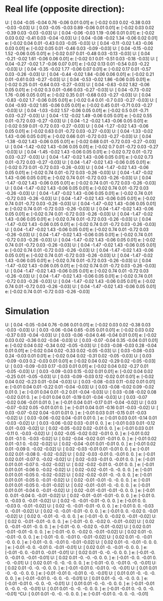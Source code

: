 # Real life (opposite direction):
U: [ 0.04 -0.05 -0.04  0.76 -0.06  0.01  0.01]
e: [-0.02  0.03  0.02 -0.38  0.03 -0.03 -0.03]
U: [ 0.03 -0.05 -0.03  0.89 -0.06  0.01  0.01]
e: [-0.02  0.03  0.02 -0.39  0.03 -0.03 -0.03]
U: [ 0.04 -0.06 -0.03  1.19 -0.06  0.01  0.01]
e: [-0.02  0.03  0.02 -0.41  0.03 -0.04 -0.03]
U: [ 0.04 -0.08 -0.02  1.34 -0.06  0.02  0.01]
e: [-0.02  0.04  0.01 -0.43  0.03 -0.05 -0.03]
U: [ 0.04 -0.11 -0.02  1.43 -0.06  0.03  0.01]
e: [-0.02  0.05  0.01 -0.46  0.03 -0.09 -0.03]
U: [ 0.04 -0.15 -0.02  1.52 -0.06  0.05  0.01]
e: [-0.02  0.07  0.01 -0.48  0.03 -0.13 -0.03]
U: [ 0.04 -0.21 -0.02  1.61 -0.06  0.06  0.01]
e: [-0.02  0.1   0.01 -0.51  0.03 -0.18 -0.03]
U: [ 0.04 -0.27 -0.02  1.7  -0.06  0.07  0.01]
e: [-0.02  0.13  0.01 -0.54  0.03 -0.22 -0.03]
U: [ 0.04 -0.35 -0.02  1.77 -0.06  0.07  0.01]
e: [-0.02  0.17  0.01 -0.57  0.03 -0.26 -0.03]
U: [ 0.04 -0.44 -0.02  1.84 -0.06  0.06  0.01]
e: [-0.02  0.21  0.01 -0.61  0.03 -0.27 -0.03]
U: [ 0.04 -0.53 -0.02  1.86 -0.06  0.05  0.01]
e: [-0.02  0.25  0.01 -0.64  0.03 -0.27 -0.03]
U: [ 0.04 -0.63 -0.02  1.82 -0.06  0.05  0.01]
e: [-0.02  0.3   0.01 -0.66  0.03 -0.27 -0.03]
U: [ 0.04 -0.73 -0.02  1.76 -0.06  0.05  0.01]
e: [-0.02  0.35  0.01 -0.68  0.03 -0.27 -0.03]
U: [ 0.04 -0.83 -0.02  1.7  -0.06  0.05  0.01]
e: [-0.02  0.4   0.01 -0.7   0.03 -0.27 -0.03]
U: [ 0.04 -0.93 -0.02  1.65 -0.06  0.05  0.01]
e: [-0.02  0.45  0.01 -0.71  0.03 -0.27 -0.03]
U: [ 0.04 -1.03 -0.02  1.57 -0.06  0.05  0.01]
e: [-0.02  0.5   0.01 -0.71  0.03 -0.27 -0.03]
U: [ 0.04 -1.12 -0.02  1.49 -0.06  0.05  0.01]
e: [-0.02  0.55  0.01 -0.72  0.03 -0.27 -0.03]
U: [ 0.04 -1.2  -0.02  1.43 -0.06  0.05  0.01]
e: [-0.02  0.59  0.01 -0.72  0.03 -0.27 -0.03]
U: [ 0.04 -1.27 -0.02  1.43 -0.06  0.05  0.01]
e: [-0.02  0.63  0.01 -0.72  0.03 -0.27 -0.03]
U: [ 0.04 -1.33 -0.02  1.43 -0.06  0.05  0.01]
e: [-0.02  0.66  0.01 -0.72  0.03 -0.27 -0.03]
U: [ 0.04 -1.38 -0.02  1.43 -0.06  0.05  0.01]
e: [-0.02  0.68  0.01 -0.72  0.03 -0.27 -0.03]
U: [ 0.04 -1.42 -0.02  1.43 -0.06  0.05  0.01]
e: [-0.02  0.7   0.01 -0.72  0.03 -0.27 -0.03]
U: [ 0.04 -1.45 -0.02  1.43 -0.06  0.05  0.01]
e: [-0.02  0.72  0.01 -0.72  0.03 -0.27 -0.03]
U: [ 0.04 -1.47 -0.02  1.43 -0.06  0.05  0.01]
e: [-0.02  0.73  0.01 -0.72  0.03 -0.27 -0.03]
U: [ 0.04 -1.47 -0.02  1.43 -0.06  0.05  0.01]
e: [-0.02  0.73  0.01 -0.72  0.03 -0.26 -0.03]
U: [ 0.04 -1.47 -0.02  1.43 -0.06  0.05  0.01]
e: [-0.02  0.74  0.01 -0.72  0.03 -0.26 -0.03]
U: [ 0.04 -1.47 -0.02  1.43 -0.06  0.05  0.01]
e: [-0.02  0.74  0.01 -0.72  0.03 -0.26 -0.03]
U: [ 0.04 -1.47 -0.02  1.43 -0.06  0.05  0.01]
e: [-0.02  0.74  0.01 -0.72  0.03 -0.26 -0.03]
U: [ 0.04 -1.47 -0.02  1.43 -0.06  0.05  0.01]
e: [-0.02  0.74  0.01 -0.72  0.03 -0.26 -0.03]
U: [ 0.04 -1.47 -0.02  1.43 -0.06  0.05  0.01]
e: [-0.02  0.74  0.01 -0.72  0.03 -0.26 -0.03]
U: [ 0.04 -1.47 -0.02  1.43 -0.06  0.05  0.01]
e: [-0.02  0.74  0.01 -0.72  0.03 -0.26 -0.03]
U: [ 0.04 -1.47 -0.02  1.43 -0.06  0.05  0.01]
e: [-0.02  0.74  0.01 -0.72  0.03 -0.26 -0.03]
U: [ 0.04 -1.47 -0.02  1.43 -0.06  0.05  0.01]
e: [-0.02  0.74  0.01 -0.72  0.03 -0.26 -0.03]
U: [ 0.04 -1.47 -0.02  1.43 -0.06  0.05  0.01]
e: [-0.02  0.74  0.01 -0.72  0.03 -0.26 -0.03]
U: [ 0.04 -1.47 -0.02  1.43 -0.06  0.05  0.01]
e: [-0.02  0.74  0.01 -0.72  0.03 -0.26 -0.03]
U: [ 0.04 -1.47 -0.02  1.43 -0.06  0.05  0.01]
e: [-0.02  0.74  0.01 -0.72  0.03 -0.26 -0.03]
U: [ 0.04 -1.47 -0.02  1.43 -0.06  0.05  0.01]
e: [-0.02  0.74  0.01 -0.72  0.03 -0.26 -0.03]
U: [ 0.04 -1.47 -0.02  1.43 -0.06  0.05  0.01]
e: [-0.02  0.74  0.01 -0.72  0.03 -0.26 -0.03]
U: [ 0.04 -1.47 -0.02  1.43 -0.06  0.05  0.01]
e: [-0.02  0.74  0.01 -0.72  0.03 -0.26 -0.03]
U: [ 0.04 -1.47 -0.02  1.43 -0.06  0.05  0.01]
e: [-0.02  0.74  0.01 -0.72  0.03 -0.26 -0.03]
U: [ 0.04 -1.47 -0.02  1.43 -0.06  0.05  0.01]
e: [-0.02  0.74  0.01 -0.72  0.03 -0.26 -0.03]
U: [ 0.04 -1.47 -0.02  1.43 -0.06  0.05  0.01]
e: [-0.02  0.74  0.01 -0.72  0.03 -0.26 -0.03]
U: [ 0.04 -1.47 -0.02  1.43 -0.06  0.05  0.01]
e: [-0.02  0.74  0.01 -0.72  0.03 -0.26 -0.03]
U: [ 0.04 -1.47 -0.02  1.43 -0.06  0.05  0.01]
e: [-0.02  0.74  0.01 -0.72  0.03 -0.26 -0.03]
U: [ 0.04 -1.47 -0.02  1.43 -0.06  0.05  0.01]
e: [-0.02  0.74  0.01 -0.72  0.03 -0.26 -0.03]
U: [ 0.04 -1.47 -0.02  1.43 -0.06  0.05  0.01]
e: [-0.02  0.74  0.01 -0.72  0.03 -0.26 -0.03]


# Simulation
U: [ 0.04 -0.05 -0.04  0.76 -0.06  0.01  0.01]
e: [-0.02  0.03  0.02 -0.38  0.03 -0.03 -0.03]
U: [ 0.03 -0.06 -0.04  0.65 -0.05  0.01  0.01]
e: [-0.02  0.03  0.02 -0.37  0.03 -0.04 -0.03]
U: [ 0.03 -0.06 -0.04  0.46 -0.04  0.01  0.01]
e: [-0.02  0.03  0.02 -0.36  0.02 -0.04 -0.03]
U: [ 0.03 -0.07 -0.04  0.35 -0.04  0.01  0.01]
e: [-0.02  0.04  0.02 -0.34  0.02 -0.05 -0.03]
U: [ 0.03 -0.08 -0.03  0.28 -0.04  0.01  0.01]
e: [-0.02  0.04  0.02 -0.33  0.02 -0.05 -0.03]
U: [ 0.03 -0.08 -0.03  0.24 -0.03  0.01  0.01]
e: [-0.02  0.04  0.02 -0.31  0.02 -0.05 -0.03]
U: [ 0.03 -0.09 -0.03  0.2  -0.03  0.01  0.01]
e: [-0.02  0.04  0.02 -0.29  0.02 -0.05 -0.03]
U: [ 0.03 -0.09 -0.03  0.17 -0.03  0.01  0.01]
e: [-0.02  0.04  0.02 -0.27  0.01 -0.05 -0.03]
U: [ 0.03 -0.09 -0.03  0.15 -0.02  0.01  0.01]
e: [-0.02  0.04  0.02 -0.25  0.01 -0.05 -0.03]
U: [ 0.03 -0.09 -0.03  0.12 -0.02  0.01  0.01]
e: [-0.02  0.04  0.02 -0.23  0.01 -0.04 -0.03]
U: [ 0.03 -0.08 -0.03  0.11 -0.02  0.01  0.01]
e: [-0.01  0.04  0.01 -0.22  0.01 -0.04 -0.03]
U: [ 0.03 -0.08 -0.02  0.09 -0.02  0.01  0.  ]
e: [-0.01  0.04  0.01 -0.2   0.01 -0.04 -0.03]
U: [ 0.03 -0.08 -0.02  0.08 -0.02  0.01  0.  ]
e: [-0.01  0.04  0.01 -0.19  0.01 -0.04 -0.03]
U: [ 0.03 -0.07 -0.02  0.06 -0.01  0.01  0.  ]
e: [-0.01  0.04  0.01 -0.17  0.01 -0.04 -0.02]
U: [ 0.03 -0.07 -0.02  0.05 -0.01  0.01  0.  ]
e: [-0.01  0.04  0.01 -0.16  0.01 -0.03 -0.02]
U: [ 0.03 -0.07 -0.02  0.04 -0.01  0.01  0.  ]
e: [-0.01  0.03  0.01 -0.15  0.01 -0.03 -0.02]
U: [ 0.03 -0.06 -0.02  0.04 -0.01  0.01  0.  ]
e: [-0.01  0.03  0.01 -0.14  0.01 -0.03 -0.02]
U: [ 0.03 -0.06 -0.02  0.03 -0.01  0.    0.  ]
e: [-0.01  0.03  0.01 -0.12  0.01 -0.03 -0.02]
U: [ 0.02 -0.05 -0.02  0.02 -0.01  0.    0.  ]
e: [-0.01  0.03  0.01 -0.11  0.   -0.03 -0.02]
U: [ 0.02 -0.05 -0.02  0.02 -0.01  0.    0.  ]
e: [-0.01  0.02  0.01 -0.1   0.   -0.03 -0.02]
U: [ 0.02 -0.04 -0.02  0.01 -0.01  0.    0.  ]
e: [-0.01  0.02  0.01 -0.1   0.   -0.02 -0.02]
U: [ 0.02 -0.04 -0.01  0.01 -0.01  0.    0.  ]
e: [-0.01  0.02  0.01 -0.09  0.   -0.02 -0.02]
U: [ 0.02 -0.03 -0.01  0.01 -0.01  0.    0.  ]
e: [-0.01  0.02  0.01 -0.08  0.   -0.02 -0.02]
U: [ 0.02 -0.03 -0.01  0.   -0.01  0.    0.  ]
e: [-0.01  0.02  0.01 -0.07  0.   -0.02 -0.02]
U: [ 0.02 -0.03 -0.01  0.   -0.01  0.    0.  ]
e: [-0.01  0.01  0.01 -0.07  0.   -0.02 -0.02]
U: [ 0.02 -0.02 -0.01  0.   -0.01  0.    0.  ]
e: [-0.01  0.01  0.01 -0.06  0.   -0.02 -0.02]
U: [ 0.02 -0.02 -0.01 -0.   -0.    0.    0.  ]
e: [-0.01  0.01  0.01 -0.05  0.   -0.02 -0.02]
U: [ 0.02 -0.02 -0.01 -0.   -0.    0.    0.  ]
e: [-0.01  0.01  0.01 -0.05  0.   -0.01 -0.02]
U: [ 0.02 -0.01 -0.01 -0.   -0.    0.    0.  ]
e: [-0.01  0.01  0.01 -0.05  0.   -0.01 -0.02]
U: [ 0.02 -0.01 -0.01 -0.   -0.    0.    0.  ]
e: [-0.01  0.01  0.01 -0.04  0.   -0.01 -0.02]
U: [ 0.02 -0.01 -0.01 -0.01 -0.    0.    0.  ]
e: [-0.01  0.    0.01 -0.04  0.   -0.01 -0.02]
U: [ 0.02 -0.01 -0.01 -0.01 -0.    0.    0.  ]
e: [-0.01  0.    0.   -0.03  0.   -0.01 -0.02]
U: [ 0.02 -0.   -0.01 -0.01 -0.    0.    0.  ]
e: [-0.01  0.    0.   -0.03  0.   -0.01 -0.02]
U: [ 0.02 -0.   -0.01 -0.01 -0.    0.    0.  ]
e: [-0.01  0.    0.   -0.03  0.   -0.01 -0.02]
U: [ 0.02 -0.   -0.01 -0.01 -0.    0.    0.  ]
e: [-0.01  0.    0.   -0.02  0.   -0.01 -0.02]
U: [ 0.02  0.   -0.01 -0.   -0.    0.    0.  ]
e: [-0.01 -0.    0.   -0.02  0.   -0.01 -0.02]
U: [ 0.02  0.   -0.01 -0.01 -0.    0.    0.  ]
e: [-0.01 -0.    0.   -0.02  0.   -0.01 -0.02]
U: [ 0.02  0.   -0.01 -0.01 -0.    0.    0.  ]
e: [-0.01 -0.    0.   -0.02  0.   -0.01 -0.02]
U: [ 0.02  0.01 -0.01 -0.01 -0.    0.    0.  ]
e: [-0.01 -0.    0.   -0.02  0.   -0.01 -0.02]
U: [ 0.02  0.01 -0.   -0.01 -0.    0.    0.  ]
e: [-0.01 -0.    0.   -0.01  0.   -0.01 -0.02]
U: [ 0.02  0.01 -0.   -0.01 -0.    0.    0.  ]
e: [-0.01 -0.    0.   -0.01  0.   -0.01 -0.02]
U: [ 0.02  0.01 -0.   -0.01 -0.    0.    0.  ]
e: [-0.01 -0.    0.   -0.01  0.   -0.01 -0.01]
U: [ 0.02  0.01 -0.   -0.01 -0.    0.    0.  ]
e: [-0.01 -0.    0.   -0.01  0.   -0.01 -0.01]
U: [ 0.02  0.01 -0.   -0.   -0.    0.    0.  ]
e: [-0.01 -0.    0.   -0.01  0.   -0.01 -0.01]
U: [ 0.02  0.01 -0.   -0.   -0.    0.    0.  ]
e: [-0.01 -0.    0.   -0.01  0.   -0.   -0.01]
U: [ 0.02  0.01 -0.   -0.   -0.    0.    0.  ]
e: [-0.01 -0.    0.   -0.01  0.   -0.   -0.01]
U: [ 0.02  0.01 -0.   -0.   -0.    0.    0.  ]
e: [-0.01 -0.01  0.   -0.01  0.   -0.   -0.01]
U: [ 0.01  0.01 -0.   -0.   -0.    0.    0.  ]
e: [-0.01 -0.01  0.   -0.01  0.   -0.   -0.01]
U: [ 0.01  0.01 -0.   -0.   -0.    0.    0.  ]
e: [-0.01 -0.01  0.   -0.    0.   -0.   -0.01]
U: [ 0.01  0.01 -0.   -0.   -0.    0.    0.  ]
e: [-0.01 -0.01  0.   -0.    0.   -0.   -0.01]
U: [ 0.01  0.01 -0.   -0.   -0.    0.    0.  ]
e: [-0.01 -0.01  0.   -0.    0.   -0.   -0.01]
U: [ 0.01  0.01 -0.   -0.   -0.    0.    0.  ]
e: [-0.01 -0.01  0.   -0.    0.   -0.   -0.01]
^CU: [ 0.01  0.01 -0.   -0.   -0.    0.    0.  ]
e: [-0.01 -0.01  0.   -0.    0.   -0.   -0.01]